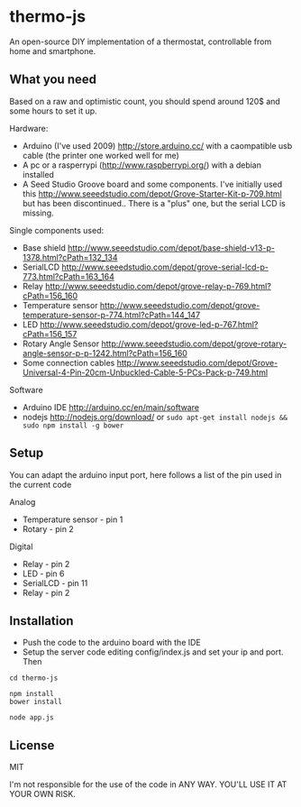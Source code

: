 thermo-js 
===

An open-source DIY implementation of a thermostat, controllable from home and smartphone.


What you need
---

Based on a raw and optimistic count, you should spend around 120$ and some hours to set it up.

Hardware:

* Arduino (I've used 2009) http://store.arduino.cc/ with a caompatible usb cable (the printer one worked well for me)
* A pc or a rasperrypi (http://www.raspberrypi.org/) with a debian installed
* A Seed Studio Groove board and some components. 
I've initially used this http://www.seeedstudio.com/depot/Grove-Starter-Kit-p-709.html but has been discontinued.. There is a "plus" one, but the serial LCD is missing.
 
Single components used:

* Base shield http://www.seeedstudio.com/depot/base-shield-v13-p-1378.html?cPath=132_134
* SerialLCD http://www.seeedstudio.com/depot/grove-serial-lcd-p-773.html?cPath=163_164
* Relay http://www.seeedstudio.com/depot/grove-relay-p-769.html?cPath=156_160
* Temperature sensor http://www.seeedstudio.com/depot/grove-temperature-sensor-p-774.html?cPath=144_147
* LED http://www.seeedstudio.com/depot/grove-led-p-767.html?cPath=156_157
* Rotary Angle Sensor http://www.seeedstudio.com/depot/grove-rotary-angle-sensor-p-p-1242.html?cPath=156_160
* Some connection cables http://www.seeedstudio.com/depot/Grove-Universal-4-Pin-20cm-Unbuckled-Cable-5-PCs-Pack-p-749.html

Software

* Arduino IDE http://arduino.cc/en/main/software
* nodejs http://nodejs.org/download/ or `sudo apt-get install nodejs && sudo npm install -g bower`


Setup
---

You can adapt the arduino input port, here follows a list of the pin used in the current code

Analog

* Temperature sensor - pin 1
* Rotary - pin 2

Digital

* Relay - pin 2
* LED - pin 6
* SerialLCD - pin 11
* Relay - pin 2


Installation
---

* Push the code to the arduino board with the IDE
* Setup the server code editing config/index.js and set your ip and port. Then

```
cd thermo-js

npm install 
bower install

node app.js

```


License
---
MIT

I'm not responsible for the use of the code in ANY WAY. YOU'LL USE IT AT YOUR OWN RISK.

